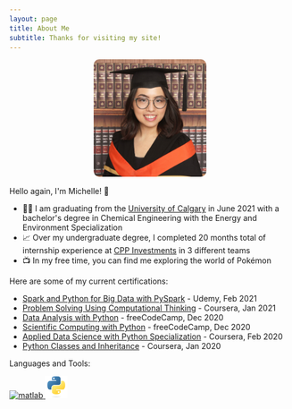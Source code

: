 ```yaml
---
layout: page
title: About Me
subtitle: Thanks for visiting my site!
---
```

<p align="center">
<img style="width:40%; border-radius: 5%;" src="/assets/img/michelle.jpg">
</p>

Hello again, I'm Michelle! 👋

- 👩‍🔬 I am graduating from the [University of Calgary](https://www.ucalgary.ca/future-students/undergraduate/explore-programs/chemical-engineering) in June 2021 with a bachelor's degree in Chemical Engineering with the Energy and Environment Specialization 
- 📈 Over my undergraduate degree, I completed 20 months total of internship experience at [CPP Investments](https://www.cppinvestments.com/) in 3 different teams
- 📺 In my free time, you can find me exploring the world of Pokémon

Here are some of my current certifications:
- [Spark and Python for Big Data with PySpark](http://ude.my/UC-e4a3f8a6-2699-4b82-b22b-b2a630d57256) - Udemy, Feb 2021
- [Problem Solving Using Computational Thinking](https://coursera.org/share/3d8c89a5011ba6c9bb0ba2c42ca6f0e7) - Coursera, Jan 2021
- [Data Analysis with Python](https://freecodecamp.org/certification/michellechung-code/data-analysis-with-python-v7) - freeCodeCamp, Dec 2020
- [Scientific Computing with Python](https://freecodecamp.org/certification/michellechung-code/scientific-computing-with-python-v7) - freeCodeCamp, Dec 2020
- [Applied Data Science with Python Specialization](https://www.coursera.org/account/accomplishments/specialization/J7L9FN7CK8QL) - Coursera, Feb 2020
- [Python Classes and Inheritance](https://www.coursera.org/account/accomplishments/verify/QHV9RXEYFV9Q) - Coursera, Jan 2020

<p>Languages and Tools:</p>
<p> <a href="https://www.mathworks.com/" target="_blank"> <img src="https://raw.githubusercontent.com/simple-icons/simple-icons/master/icons/mathworks.svg" alt="matlab" width="40" height="40"/> </a> <a href="https://www.python.org" target="_blank"> <img src="https://raw.githubusercontent.com/devicons/devicon/master/icons/python/python-original.svg" alt="python" width="40" height="40"/> </a> </p>
